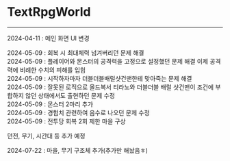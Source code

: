 # TextRpgWorld
<hr>
2024-04-11 : 메인 화면 UI 변경

2024-05-09 : 회복 시 최대체력 넘겨버리던 문제 해결<br>
2024-05-09 : 플레이어와 몬스터의 공격력을 고정으로 설정했던 문제 해결 이제 공격력에 비례한 수치의 피해를 입힘<br>
2024-05-09 : 시작하자마자 더블더블배럴샷건맨한테 맞아죽는 문제 해결<br>
2024-05-09 : 잘못된 로직으로 올드복서 티라노와 더블더블 배럴 샷건맨이 조건에 부합하지 않던 상태에서도 출현하던 문제 수정<br>
2024-05-09 : 몬스터 2마리 추가<br>
2024-05-09 : 경험치 관련하여 음수로 나오던 문제 수정<br>
2024-05-09 : 전투당 회복 2회 제한
마을 구상

던전, 무기, 시간대 등 추가 예정

2024-07-22 : 마을, 무기 구조체 추가(추가만 해놨음ㅎ)
